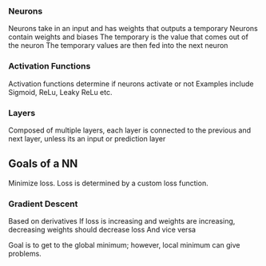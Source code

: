 ### Neurons
Neurons take in an input and has weights that outputs a temporary
Neurons contain weights and biases
The temporary is the value that comes out of the neuron
The temporary values are then fed into the next neuron

### Activation Functions
Activation functions determine if neurons activate or not
Examples include Sigmoid, ReLu, Leaky ReLu etc. 

### Layers
Composed of multiple layers, each layer is connected to the previous and next layer, unless its an input or prediction layer

## Goals of a NN
Minimize loss. Loss is determined by a custom loss function.

### Gradient Descent
Based on derivatives
If loss is increasing and weights are increasing, decreasing weights should decrease loss
And vice versa

Goal is to get to the global minimum; however, local minimum can give problems.